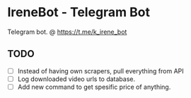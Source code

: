 # IreneBot - Telegram Bot

Telegram bot. @ https://t.me/k_irene_bot

## TODO
- [ ] Instead of having own scrapers, pull everything from API
- [ ] Log downloaded video urls to database.
- [ ] Add new command to get spesific price of anything.
